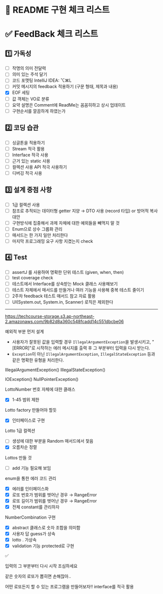 # 📘 README 구현 체크 리스트

# ✅ FeedBack 체크 리스트

## 1️⃣ 가독성

- [ ]  작명의 의미 전달력
- [ ]  의미 있는 주석 달기
- [ ]  코드 포맷팅  IntelliJ IDEA: ⌥⌘L
- [ ]  커밋 메시지의 feedback 적용하기 (구문 형태, 제목과 내용)
- [x]  EOF 세팅
- [ ]  값 객체는 VO로 분류
- [ ]  요약 설명은 Comment에 ReadMe는 꼼꼼히하고 상시 업데이트
- [ ]  구현순서를 깔끔하게 하였는가

## 2️⃣ 코딩 습관

- [ ]  싱글톤을 적용하기
- [ ]  Stream 적극 활용
- [ ]  Interface 적극 사용
- [ ]  근거 있는 static 사용
- [ ]  컬렉션 사용 API 적극 사용하기
- [ ]  디버깅 적극 사용

## 3️⃣ 설계 중점 사항

- [ ]  1급 컬렉션 사용
- [ ]  참조로 추적되는 데이터형 getter 지양 → DTO 사용 (record 타입) or 방어적 복사 대안
- [ ]  구현방식에 집중해서 과제 자체에 대한 예외들을 빼먹지 말 것
- [ ]  Enum으로 상수 그룹화 관리
- [ ]  매서드는 한 가지 일만 처리한다
- [ ]  마지막 프로그래밍 요구 사항 지켰는지 check

## 4️⃣ Test

- [ ]  assertJ 를 사용하여 명확한 단위 테스트 (given, when, then)
- [ ]  test coverage check
- [ ]  테스트에서 Interface를 상속받는 Mock 클래스 사용해보기
- [ ]  테스트 자체에서 매서드를 만들거나 여러 기능을 사용해 중복 테스트 줄이기
- [ ]  2주차 feedback 테스트 매서드 참고 자료 활용
- [ ]  UI(System.out, System.in, Scanner) 로직은 제외한다

---

https://techcourse-storage.s3.ap-northeast-2.amazonaws.com/9b82d8a360c548fcadd14c551dbcbe06

예외적 부분 먼저 설계

- 사용자가 잘못된 값을 입력할 경우 `IllegalArgumentException`을 발생시키고, "[ERROR]"로 시작하는 에러 메시지를 출력 후 그 부분부터 입력을 다시 받는다.
- `Exception`이 아닌 `IllegalArgumentException`, `IllegalStateException` 등과 같은 명확한 유형을 처리한다.

IllegalArgumentException()
IllegalStateException()

IOException()
NullPointerException()

LottoNumber 번호 자체에 대한 클래스

- [x]  1-45 범위 제한

Lotto factory 만들어야 할듯

- [x]  인터페이스로 구현

Lotto 1급 컬렉션

- [ ]  생성에 대한 부분을 Random 매서드에서 찿음
- [x]  오름차순 정렬

Lottos 만들 것

- [ ]  add 기능 필요해 보임

enum을 통한 에러 코드 관리

- [x]  에러를 인터페이스화
- [x]  로또 번호가 범위를 벗어난 경우 → RangeError
- [x]  로또 길이가 범위를 벗어난 경우 → RangeError
- [x]  전체 constant를 관리하자

NumberCombination 구현

- [x]  abstract 클래스로 숫자 조합을 의미함
- [x]  사용자 답 guess가 상속
- [x]  lotto . 가상속
- [x]  validation 기능 protected로 구현

✅

입력의 그 부분부터 다시 시작 조심하세요

같은 숫자의 로또가 뽑히면 손해잖아..

어떤 로또든지 할 수 있는 프로그램을 만들어보자!!
interface를 적극 활용
